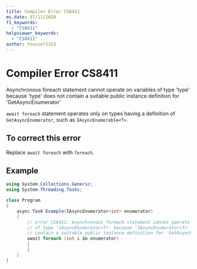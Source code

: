 ```yaml
---
title: Compiler Error CS8411
ms.date: 07/11/2020
f1_keywords:
  - "CS8411"
helpviewer_keywords:
  - "CS8411"
author: Youssef1313
---
```

# Compiler Error CS8411

Asynchronous foreach statement cannot operate on variables of type 'type' because 'type' does not contain a suitable public instance definition for 'GetAsyncEnumerator'

`await foreach` statement operates only on types having a definition of `GetAsyncEnumerator`, such as `IAsyncEnumerable<T>`.

## To correct this error

Replace `await foreach` with `foreach`.

## Example

```csharp
using System.Collections.Generic;
using System.Threading.Tasks;

class Program
{
    async Task Example(IAsyncEnumerator<int> enumerator)
    {
        // error CS8411: Asynchronous foreach statement cannot operate on variables
        // of type 'IAsyncEnumerator<T>' because 'IAsyncEnumerator<T>' does not
        // contain a suitable public instance definition for 'GetAsyncEnumerator'
        await foreach (int i in enumerator)
        {
        }
    }
}
```
